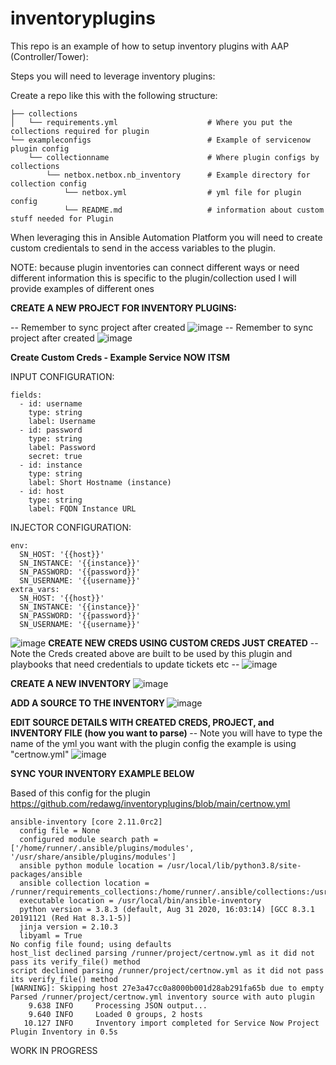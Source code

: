 # inventoryplugins


This repo is an example of how to setup inventory plugins with AAP (Controller/Tower):

Steps you will need to leverage inventory plugins:

Create a repo like this with the following structure:

<pre class="line-number language-yaml"><code>├── collections
│   └── requirements.yml                    # Where you put the collections required for plugin
└── exampleconfigs                          # Example of servicenow plugin config
    └── collectionname                      # Where plugin configs by collections
        └── netbox.netbox.nb_inventory      # Example directory for collection config
            └── netbox.yml                  # yml file for plugin config
            └── README.md                   # information about custom stuff needed for Plugin
</code></pre>

When leveraging this in Ansible Automation Platform you will need to create custom credientals to send in the access variables to the plugin.

NOTE: because plugin inventories can connect different ways or need different information this is specific to the plugin/collection used I will provide examples of different ones


<B>CREATE A NEW PROJECT FOR INVENTORY PLUGINS:</B>

-- Remember to sync project after created
![image](https://user-images.githubusercontent.com/17077661/118025735-04bb4900-b315-11eb-88e5-27a3afee8ccc.png)
-- Remember to sync project after created
![image](https://user-images.githubusercontent.com/17077661/118033673-f02f7e80-b31d-11eb-84df-11327b014a8f.png)

<B>Create Custom Creds - Example Service NOW ITSM </B>

INPUT CONFIGURATION:
<pre class="line-number language-yaml"><code>fields:
  - id: username
    type: string
    label: Username
  - id: password
    type: string
    label: Password
    secret: true
  - id: instance
    type: string
    label: Short Hostname (instance)
  - id: host
    type: string
    label: FQDN Instance URL
</code></pre>
INJECTOR CONFIGURATION:
<pre class="line-number language-yaml"><code>env:
  SN_HOST: '{{host}}'
  SN_INSTANCE: '{{instance}}'
  SN_PASSWORD: '{{password}}'
  SN_USERNAME: '{{username}}'
extra_vars:
  SN_HOST: '{{host}}'
  SN_INSTANCE: '{{instance}}'
  SN_PASSWORD: '{{password}}'
  SN_USERNAME: '{{username}}'
</code></pre>
![image](https://user-images.githubusercontent.com/17077661/118027549-e9e9d400-b316-11eb-903a-a9131e218eac.png)
<B> CREATE NEW CREDS USING CUSTOM CREDS JUST CREATED</B>
-- Note the Creds created above are built to be used by this plugin and playbooks that need credentials to update tickets etc --
![image](https://user-images.githubusercontent.com/17077661/118028290-c5422c00-b317-11eb-8908-fd66352ae226.png)


<B>CREATE A NEW INVENTORY</B>
![image](https://user-images.githubusercontent.com/17077661/118025859-24527180-b315-11eb-840a-4ca83e530006.png)

<B> ADD A SOURCE TO THE INVENTORY </B>
![image](https://user-images.githubusercontent.com/17077661/118025958-2d434300-b315-11eb-97d1-02cf21897d8e.png)

<B> EDIT SOURCE DETAILS WITH CREATED CREDS, PROJECT, and INVENTORY FILE (how you want to parse) </B>
-- Note you will have to type the name of the yml you want with the plugin config the example is using "certnow.yml"
![image](https://user-images.githubusercontent.com/17077661/118033206-654e8400-b31d-11eb-8029-5b0a0e603dda.png)

<B> SYNC YOUR INVENTORY EXAMPLE BELOW </B>

Based of this config for the plugin https://github.com/redawg/inventoryplugins/blob/main/certnow.yml

<pre class="line-number language-yaml"><code>ansible-inventory [core 2.11.0rc2]
  config file = None
  configured module search path = ['/home/runner/.ansible/plugins/modules', '/usr/share/ansible/plugins/modules']
  ansible python module location = /usr/local/lib/python3.8/site-packages/ansible
  ansible collection location = /runner/requirements_collections:/home/runner/.ansible/collections:/usr/share/ansible/collections
  executable location = /usr/local/bin/ansible-inventory
  python version = 3.8.3 (default, Aug 31 2020, 16:03:14) [GCC 8.3.1 20191121 (Red Hat 8.3.1-5)]
  jinja version = 2.10.3
  libyaml = True
No config file found; using defaults
host_list declined parsing /runner/project/certnow.yml as it did not pass its verify_file() method
script declined parsing /runner/project/certnow.yml as it did not pass its verify_file() method
[WARNING]: Skipping host 27e3a47cc0a8000b001d28ab291fa65b due to empty
Parsed /runner/project/certnow.yml inventory source with auto plugin
    9.638 INFO     Processing JSON output...
    9.640 INFO     Loaded 0 groups, 2 hosts
   10.127 INFO     Inventory import completed for Service Now Project Plugin Inventory in 0.5s
</code></pre>






WORK IN PROGRESS
